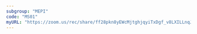 ```yaml
---
subgroup: "MEPI"
code: "MS01"
myURL: "https://zoom.us/rec/share/ff28pkn8yEWcMjtghjqyiTxDgf_v8LXILLnqJh2B2kY8Ws4zDqM0yox7lPr-4SIf.Wfyxovm6ZMk2sZUo?startTime=1623688090000"
---
```

